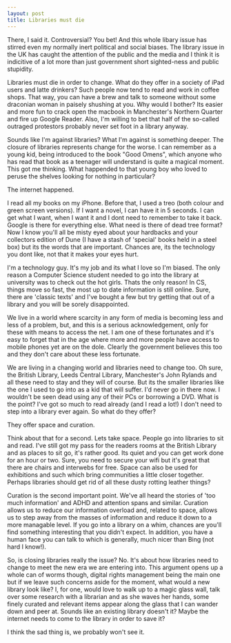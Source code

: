 ```yaml
--- 
layout: post
title: Libraries must die
---
```

There, I said it. Controversial? You bet! And this whole libary issue has stirred even my normally inert political and social biases. The library issue in the UK has caught the attention of the public and the media and I think it is indicitive of a lot more than just government short sighted-ness and public stupidity.

Libraries must die in order to change. What do they offer in a society of iPad users and latte drinkers? Such people now tend to read and work in coffee shops. That way, you can have a brew and talk to someone without some draconian woman in paisely shushing at you. Why would I bother? Its easier and more fun to crack open the macbook in Manchester's Northern Quarter and fire up Google Reader. Also, I'm willing to bet that half of the so-called outraged protestors probably never set foot in a library anyway.

Sounds like I'm against libraries? What I'm against is something deeper. The closure of libraries represents change for the worse. I can remember as a young kid, being introduced to the book "Good Omens", which anyone who has read that book as a teenager will understand is quite a magical moment. This got me thinking. What happended to that young boy who loved to peruse the shelves looking for nothing in particular?

The internet happened.

I read all my books on my iPhone. Before that, I used a treo (both colour and green screen versions). If I want a novel, I can have it in 5 seconds. I can get what I want, when I want it and I dont need to remember to take it back. Google is there for everything else. What need is there of dead tree format? Now I know you'll all be misty eyed about your hardbacks and your collectors edition of Dune (I have a stash of 'special' books held in a steel box) but its the words that are important. Chances are, its the technology you dont like, not that it makes your eyes hurt.

I'm a technology guy. It's my job and its what I love so I'm biased. The only reason a Computer Science student needed to go into the library at university was to check out the hot girls. Thats the only reason! In CS, things move so fast, the most up to date information is still online. Sure, there are 'classic texts' and I've bought a few but try getting that out of a library and you will be sorely disappointed. 

We live in a world where scarcity in any form of media is becoming less and less of a problem, but, and this is a serious acknowledgement, only for these with means to access the net. I am one of these fortunates and it's easy to forget that in the age where more and more people have access to mobile phones yet are on the dole. Clearly the government believes this too and they don't care about these less fortunate.


We are living in a changing world and libraries need to change too. Oh sure, the British Library, Leeds Central Library, Manchester's John Rylands and all these need to stay and they will of course. But its the smaller libraries like the one I used to go into as a kid that will suffer. I'd never go in there now. I wouldn't be seen dead using any of their PCs or borrowing a DVD. What is the point? I've got so much to read already (and I read a lot!) I don't need to step into a library ever again. So what do they offer?

They offer space and curation.

Think about that for a second. Lets take space. People go into libraries to sit and read. I've still got my pass for the readers rooms at the British Library and as places to sit go, it's rather good. Its quiet and you can get work done for an hour or two. Sure, you need to secure your wifi but it's great that there are chairs and interwebs for free. Space can also be used for exhibitions and such which bring communities a little closer together. Perhaps libraries should get rid of all these dusty rotting leather things?

Curation is the second important point. We've all heard the stories of 'too much information' and ADHD and attention spans and similar. Curation allows us to reduce our information overload and, related to space, allows us to step away from the masses of information and reduce it down to a more managable level. If you go into a library on a whim, chances are you'll find something interesting that you didn't expect. In addition, you have a human face you can talk to which is generally, much nicer than Bing (not hard I know!).

So, is closing libraries really the issue? No. It's about how libraries need to change to meet the new era we are entering into. This argument opens up a whole can of worms though, digital rights management being the main one but if we leave such concerns aside for the moment, what would a new library look like? I, for one, would love to walk up to a magic glass wall, talk over some research with a librarian and as she waves her hands, some finely curated and relevant items appear along the glass that I can wander down and peer at. Sounds like an existing library doesn't it? Maybe the internet needs to come to the library in order to save it? 

I think the sad thing is, we probably won't see it. 


